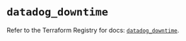 # `datadog_downtime`

Refer to the Terraform Registry for docs: [`datadog_downtime`](https://registry.terraform.io/providers/datadog/datadog/3.67.0/docs/resources/downtime).
